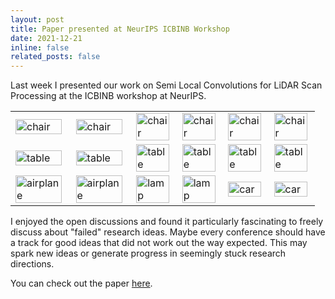 ```yaml
---
layout: post
title: Paper presented at NeurIPS ICBINB Workshop
date: 2021-12-21
inline: false
related_posts: false
---
```


Last week I presented our work on Semi Local Convolutions for LiDAR Scan Processing at the ICBINB workshop at NeurIPS.

<table style="width: 100%; text-align: left; margin-left:auto; margin-right:auto">
  <tr>
    <td>
      <img src="https://larissa.triess.eu/continuous-generation/images/chair_01.gif" width="96%" alt="chair"/>
    </td>
    <td>
      <img src="https://larissa.triess.eu/continuous-generation/images/chair_02.gif" width="96%" alt="chair"/>
    </td>
    <td>
      <img src="https://larissa.triess.eu/continuous-generation/images/chair_03.gif" width="96%" alt="chair"/>
    </td>
    <td>
      <img src="https://larissa.triess.eu/continuous-generation/images/chair_04.gif" width="96%" alt="chair"/>
    </td>
    <td>
      <img src="https://larissa.triess.eu/continuous-generation/images/chair_05.gif" width="96%" alt="chair"/>
    </td>
    <td>
      <img src="https://larissa.triess.eu/continuous-generation/images/chair_06.gif" width="96%" alt="chair"/>
    </td>
  </tr>
  <tr>
    <td>
      <img src="https://larissa.triess.eu/continuous-generation/images/table_01.gif" width="96%" alt="table"/>
    </td>
    <td>
      <img src="https://larissa.triess.eu/continuous-generation/images/table_02.gif" width="96%" alt="table"/>
    </td>
    <td>
      <img src="https://larissa.triess.eu/continuous-generation/images/table_03.gif" width="96%" alt="table"/>
    </td>
    <td>
      <img src="https://larissa.triess.eu/continuous-generation/images/table_04.gif" width="96%" alt="table"/>
    </td>
    <td>
      <img src="https://larissa.triess.eu/continuous-generation/images/table_05.gif" width="96%" alt="table"/>
    </td>
    <td>
      <img src="https://larissa.triess.eu/continuous-generation/images/table_06.gif" width="96%" alt="table"/>
    </td>
  </tr>
  <tr>
    <td>
      <img src="https://larissa.triess.eu/continuous-generation/images/airplane_01.gif" width="96%" alt="airplane"/>
    </td>
    <td>
      <img src="https://larissa.triess.eu/continuous-generation/images/airplane_02.gif" width="96%" alt="airplane"/>
    </td>
    <td>
      <img src="https://larissa.triess.eu/continuous-generation/images/lamp_01.gif" width="96%" alt="lamp"/>
    </td>
    <td>
      <img src="https://larissa.triess.eu/continuous-generation/images/lamp_02.gif" width="96%" alt="lamp"/>
    </td>
    <td>
      <img src="https://larissa.triess.eu/continuous-generation/images/car_01.gif" width="96%" alt="car"/>
    </td>
    <td>
      <img src="https://larissa.triess.eu/continuous-generation/images/car_02.gif" width="96%" alt="car"/>
    </td>
  </tr>
</table>


I enjoyed the open discussions and found it particularly fascinating to freely discuss about "failed" research ideas.
Maybe every conference should have a track for good ideas that did not work out the way expected.
This may spark new ideas or generate progress in seemingly stuck research directions.

You can check out the paper [here](https://arxiv.org/abs/2111.15615).
